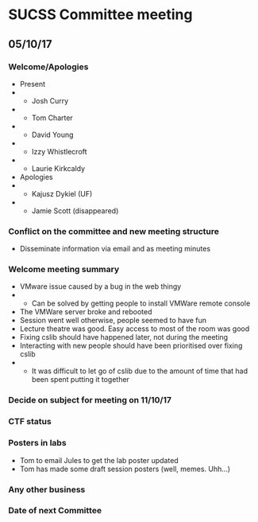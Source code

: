 # SUCSS Committee meeting
## 05/10/17

### Welcome/Apologies
* Present
* * Josh Curry
* * Tom Charter
* * David Young
* * Izzy Whistlecroft
* * Laurie Kirkcaldy
* Apologies
* * Kajusz Dykiel (UF)
* * Jamie Scott (disappeared)

### Conflict on the committee and new meeting structure
* Disseminate information via email and as meeting minutes

### Welcome meeting summary
* VMware issue caused by a bug in the web thingy
* * Can be solved by getting people to install VMWare remote console
* The VMWare server broke and rebooted
* Session went well otherwise, people seemed to have fun
* Lecture theatre was good. Easy access to most of the room was good
* Fixing cslib should have happened later, not during the meeting
* Interacting with new people should have been prioritised over fixing cslib
* * It was difficult to let go of cslib due to the amount of time that had been spent putting it together

### Decide on subject for meeting on 11/10/17

### CTF status

### Posters in labs
* Tom to email Jules to get the lab poster updated
* Tom has made some draft session posters (well, memes. Uhh...)

### Any other business

### Date of next Committee
